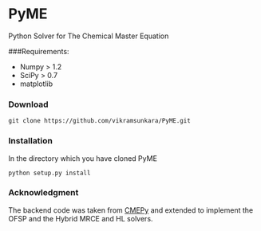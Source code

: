 # PyME
Python Solver for The Chemical Master Equation

###Requirements:

* Numpy  	> 1.2
* SciPy  	> 0.7
* matplotlib


### Download
```
git clone https://github.com/vikramsunkara/PyME.git
```


### Installation
In the directory which you have cloned PyME
```
python setup.py install
```


### Acknowledgment
The backend code was taken from [CMEPy](https://github.com/fcostin/cmepy) and extended to implement the OFSP and the Hybrid MRCE and HL solvers.